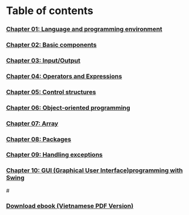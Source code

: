 # Table of contents
  <h3><a href="">Chapter 01: Language and programming environment</a></h3>
  <h3><a href="">Chapter 02: Basic components</a></h3>
  <h3><a href="">Chapter 03: Input/Output</a></h3>
  <h3><a href="">Chapter 04: Operators and Expressions</a></h3>
  <h3><a href="">Chapter 05: Control structures</a></h3>
  <h3><a href="">Chapter 06: Object-oriented programming</a></h3>
  <h3><a href="">Chapter 07: Array</a></h3>
  <h3><a href="">Chapter 08: Packages</a></h3>
  <h3><a href="">Chapter 09: Handling exceptions</a></h3>
  <h3><a href="">Chapter 10: GUI (Graphical User Interface)programming with Swing</a></h3>
# <h3><a href="">Download ebook (Vietnamese PDF Version)</a></h3>

